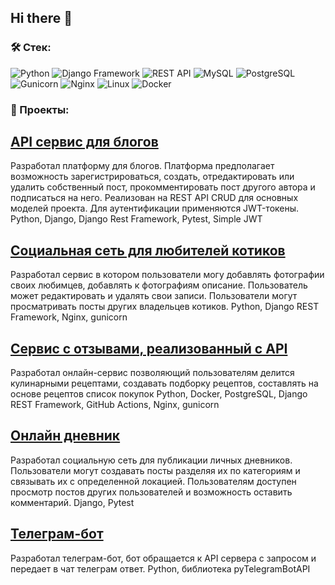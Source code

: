 ## Hi there 👋
### &#128736; Стек:
![Python](https://img.shields.io/badge/Python-%2320232a.svg?style=for-the-badge&logo=python&logoColor=%2361DAFB)
![Django Framework](https://img.shields.io/badge/Django_Framework-%2300758F.svg?style=for-the-badge&logo=next&logoColor=white)
![REST API](https://img.shields.io/badge/REST%20API-%23266999.svg?style=for-the-badge)
![MySQL](https://img.shields.io/badge/MySQL-%2300758F.svg?style=for-the-badge&logo=mysql&logoColor=white)
![PostgreSQL](https://img.shields.io/badge/PostgreSQL-%2300758F.svg?style=for-the-badge&logo=PostgreSQL&logoColor=white)
![Gunicorn](https://img.shields.io/badge/Gunicorn-%23007ACC.svg?style=for-the-badge&logo=Gunicorn&logoColor=white)
![Nginx](https://img.shields.io/badge/Nginx-%23323330.svg?style=for-the-badge&logo=Nginx&logoColor=%23F7DF1E)
![Linux](https://img.shields.io/badge/Linux-%23593d88.svg?style=for-the-badge&logo=Linux&logoColor=white)
![Docker](https://img.shields.io/badge/Docker-%23323330.svg?style=for-the-badge&logo=Docker&logoColor=%23F7DF1E)

### &#128188; Проекты:

## [API сервис для  блогов](https://github.com/ArtemYagodkin/api_final_yatube.git)

Разработал платформу для блогов. Платформа предполагает возможность зарегистрироваться, создать, отредактировать или удалить собственный пост, прокомментировать пост другого автора и подписаться на него. Реализован на REST API CRUD для основных моделей проекта. Для аутентификации применяются JWT-токены.
Python, Django, Django Rest Framework, Pytest, Simple JWT

## [Социальная сеть для любителей котиков](https://github.com/ArtemYagodkin/kittygram_final.git)

Разработал сервис в котором пользователи могу добавлять фотографии своих любимцев, добавлять к фотографиям описание. Пользователь может редактировать и удалять свои записи. Пользователи могут просматривать посты других владельцев котиков.
Python, Django REST Framework, Nginx, gunicorn

## [Сервис с отзывами, реализованный с API](https://github.com/ArtemYagodkin/foodgram.git)

Разработал онлайн-сервис позволяющий пользователям делится кулинарными рецептами, создавать подборку рецептов, составлять на основе рецептов список покупок
Python, Docker, PostgreSQL, Django REST Framework, GitHub Actions, Nginx, gunicorn

## [Онлайн дневник](https://github.com/ArtemYagodkin/django_sprint4.git)

Разработал социальную сеть для публикации личных дневников. Пользователи могут создавать посты разделяя их по категориям и связывать их с определенной локацией. Пользователям доступен просмотр постов других пользователей и возможность оставить комментарий.
Django, Pytest

## [Телеграм-бот](https://github.com/ArtemYagodkin/homework_bot.git)

Разработал телеграм-бот, бот обращается к API сервера с запросом и передает в чат телеграм ответ.
Python, библиотека pyTelegramBotAPI

<!--
**ArtemYagodkin/ArtemYagodkin** is a ✨ _special_ ✨ repository because its `README.md` (this file) appears on your GitHub profile.

Here are some ideas to get you started:

- 🔭 I’m currently working on ...
- 🌱 I’m currently learning ...
- 👯 I’m looking to collaborate on ...
- 🤔 I’m looking for help with ...
- 💬 Ask me about ...
- 📫 How to reach me: ...
- 😄 Pronouns: ...
- ⚡ Fun fact: ...
-->

